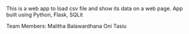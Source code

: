 This is a web app to load csv file and show its data on a web page.
App built using Python, Flask, SQLit

Team Members:
Malitha Balawardhana
Oni Tasiu
